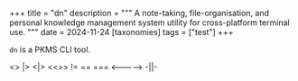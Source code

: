 +++
title = "dn"
description = """
A note-taking, file-organisation, and personal knowledge management system
utility for cross-platform terminal use.
"""
date  = 2024-11-24
[taxonomies]
tags =  ["test"]
+++

`dn` is a PKMS CLI tool.

<> |> <|> <<>> != == === <-----> -||-
